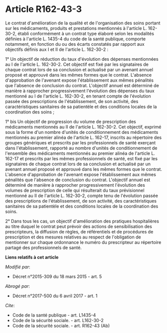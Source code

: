 # Article R162-43-3

Le contrat d'amélioration de la qualité et de l'organisation des soins portant sur les médicaments, produits et prestations
mentionnés à l'article L. 162-30-2, établi conformément à un contrat type élaboré selon les modalités définies à l'article L.
1435-4 du code de la santé publique, comporte notamment, en fonction du ou des écarts constatés par rapport aux objectifs
définis aux I et II de l'article L. 162-30-2 : 

1° Un objectif de réduction du taux d'évolution des dépenses mentionnées au I de l'article L. 162-30-2. Cet objectif est fixé
par les signataires de chaque contrat lors de sa conclusion et actualisé par un avenant annuel proposé et approuvé dans les
mêmes formes que le contrat. L'absence d'approbation de l'avenant expose l'établissement aux mêmes pénalités que l'absence de
conclusion du contrat. L'objectif annuel est déterminé de manière à rapprocher progressivement l'évolution des dépenses du
taux mentionné au I de l'article L. 162-30-2, en tenant compte de l'évolution passée des prescriptions de l'établissement, de
son activité, des caractéristiques sanitaires de sa patientèle et des conditions locales de la coordination des soins ; 

1° bis Un objectif de progression du volume de prescription des médicaments mentionnés au II de l'article L. 162-30-2. Cet
objectif, exprimé sous la forme d'un nombre d'unités de conditionnement des médicaments mentionnés au premier alinéa de
l'article L. 162-17, inscrits au répertoire des groupes génériques et prescrits par les professionnels de santé exerçant dans
l'établissement, rapporté au nombre d'unités de conditionnement de l'ensemble des médicaments mentionnés au premier alinéa de
l'article L. 162-17 et prescrits par les mêmes professionnels de santé, est fixé par les signataires de chaque contrat lors
de sa conclusion et actualisé par un avenant annuel proposé et approuvé dans les mêmes formes que le contrat. L'absence
d'approbation de l'avenant expose l'établissement aux mêmes pénalités que l'absence de conclusion du contrat. L'objectif
annuel est déterminé de manière à rapprocher progressivement l'évolution des volumes de prescription de celle qui résulterait
du taux prévisionnel mentionné au II de l'article L. 162-30-2, compte tenu de l'évolution passée des prescriptions de
l'établissement, de son activité, des caractéristiques sanitaires de sa patientèle et des conditions locales de la
coordination des soins.

2° Dans tous les cas, un objectif d'amélioration des pratiques hospitalières au titre duquel le contrat peut prévoir des
actions de sensibilisation des prescripteurs, la diffusion de règles, de référentiels et de procédures de prescription et des
mesures relatives au respect de l'obligation de mentionner sur chaque ordonnance le numéro du prescripteur au répertoire
partagé des professionnels de santé.

**Liens relatifs à cet article**

_Modifié par_:

  - Décret n°2015-309 du 18 mars 2015 - art. 5

_Abrogé par_:

  - Décret n°2017-500 du 6 avril 2017 - art. 1

_Cite_:

  - Code de la santé publique - art. L1435-4
  - Code de la sécurité sociale. - art. L162-30-2
  - Code de la sécurité sociale. - art. R162-43 (Ab)

